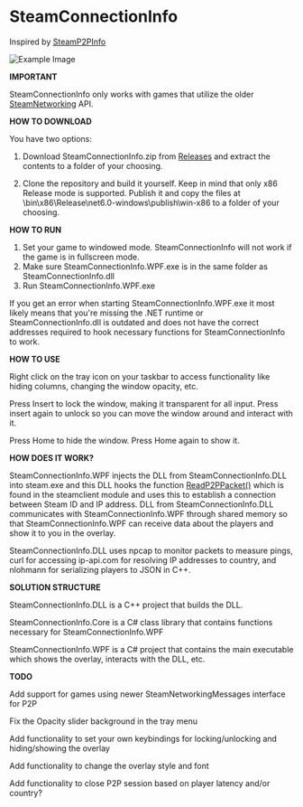 # SteamConnectionInfo

Inspired by [SteamP2PInfo](https://github.com/tremwil/SteamP2PInfo)

![Example Image](29.04.2023-2.png)

**IMPORTANT**

SteamConnectionInfo only works with games that utilize the older [SteamNetworking](https://partner.steamgames.com/doc/api/ISteamNetworking) API.

**HOW TO DOWNLOAD**

You have two options:

1. Download SteamConnectionInfo.zip from [Releases](https://github.com/FredrikVullum/SteamConnectionInfo/releases) and extract the contents to a folder of your choosing.

2. Clone the repository and build it yourself. Keep in mind that only x86 Release mode is supported. Publish it and copy the files at \bin\x86\Release\net6.0-windows\publish\win-x86 to a folder of your choosing.

**HOW TO RUN**

1. Set your game to windowed mode. SteamConnectionInfo will not work if the game is in fullscreen mode.
2. Make sure SteamConnectionInfo.WPF.exe is in the same folder as SteamConnectionInfo.dll
3. Run SteamConnectionInfo.WPF.exe

If you get an error when starting SteamConnectionInfo.WPF.exe it most likely means that you're missing the .NET runtime or SteamConnectionInfo.dll is outdated and does not have the correct addresses required to hook necessary functions for SteamConnectionInfo to work.

**HOW TO USE**

Right click on the tray icon on your taskbar to access functionality like hiding columns, changing the window opacity, etc.

Press Insert to lock the window, making it transparent for all input. Press insert again to unlock so you can move the window around and interact with it.

Press Home to hide the window. Press Home again to show it.

**HOW DOES IT WORK?**

SteamConnectionInfo.WPF injects the DLL from SteamConnectionInfo.DLL into steam.exe and this DLL hooks the function [ReadP2PPacket()](https://partner.steamgames.com/doc/api/ISteamNetworking#ReadP2PPacket) which is found in the steamclient module and uses this to establish a connection between Steam ID and IP address. DLL from SteamConnectionInfo.DLL communicates with SteamConnectionInfo.WPF through shared memory so that SteamConnectionInfo.WPF can receive data about the players and show it to you in the overlay.

SteamConnectionInfo.DLL uses npcap to monitor packets to measure pings, curl for accessing ip-api.com for resolving IP addresses to country, and nlohmann for serializing players to JSON in C++.

**SOLUTION STRUCTURE**

SteamConnectionInfo.DLL is a C++ project that builds the DLL.

SteamConnectionInfo.Core is a C# class library that contains functions necessary for SteamConnectionInfo.WPF

SteamConnectionInfo.WPF is a C# project that contains the main executable which shows the overlay, interacts with the DLL, etc.

**TODO**

Add support for games using newer SteamNetworkingMessages interface for P2P

Fix the Opacity slider background in the tray menu

Add functionality to set your own keybindings for locking/unlocking and hiding/showing the overlay

Add functionality to change the overlay style and font

Add functionality to close P2P session based on player latency and/or country?
